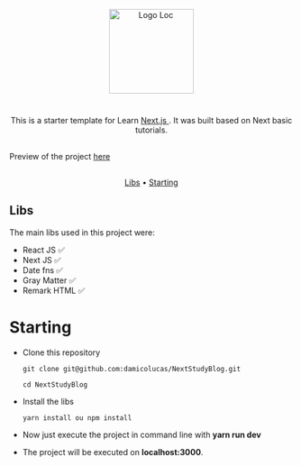 <p align="center">
<a href="#">
        <img width="150" src="http://res.cloudinary.com/unicodeveloper/image/upload/v1524776764/next-jslogo.svg" alt="Logo Loc" title="Logo Loc" />
	</a>
</p>

#

<p align="center">
    This is a starter template for Learn <a href='https://nextjs.org/learn/basics/create-nextjs-app'>
    Next.js
    </a>. It was built based on Next basic tutorials.
</p>

##

<p> Preview of the project <a href="https://next-study-blog.vercel.app">here</a> </p>

##

##

<p align="center">
    <a href="#Libs">Libs</a> • 
    <a href="#Starting">Starting</a>
</p>

##

## Libs

The main libs used in this project were:

- React JS :white_check_mark:
- Next JS :white_check_mark:
- Date fns :white_check_mark:
- Gray Matter :white_check_mark:
- Remark HTML :white_check_mark:

# Starting

- Clone this repository

  ```
  git clone git@github.com:damicolucas/NextStudyBlog.git

  cd NextStudyBlog
  ```

- Install the libs

  ```
  yarn install ou npm install
  ```

- Now just execute the project in command line with **yarn run dev**

- The project will be executed on **localhost:3000**.
